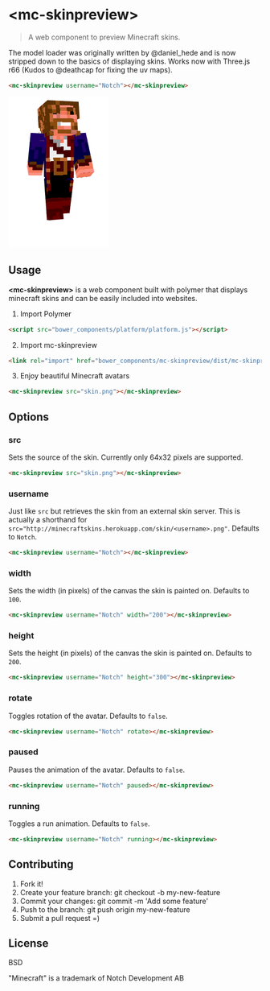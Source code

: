 # &lt;mc-skinpreview&gt;

> A web component to preview Minecraft skins.

The model loader was originally written by @daniel_hede and is now stripped down to the basics of displaying skins. Works now with Three.js r66 (Kudos to @deathcap for fixing the uv maps). 

```html
<mc-skinpreview username="Notch"></mc-skinpreview>
```
![Example](example.png)



## Usage
**&lt;mc-skinpreview&gt;** is a web component built with polymer that displays minecraft skins and can be easily included into websites. 

1. Import Polymer
  ```html
  <script src="bower_components/platform/platform.js"></script>
  ```

2. Import mc-skinpreview
  ```html
  <link rel="import" href="bower_components/mc-skinpreview/dist/mc-skinpreview.html">
  ```

3. Enjoy beautiful Minecraft avatars
  ```html
 <mc-skinpreview src="skin.png"></mc-skinpreview>
  ```


## Options

### src

Sets the source of the skin. Currently only 64x32 pixels are supported.

```html
<mc-skinpreview src="skin.png"></mc-skinpreview>
```

### username

Just like `src` but retrieves the skin from an external skin server. 
This is actually a shorthand for `src="http://minecraftskins.herokuapp.com/skin/<username>.png"`. Defaults to `Notch`.

```html
<mc-skinpreview username="Notch"></mc-skinpreview>
```

### width

Sets the width (in pixels) of the canvas the skin is painted on. Defaults to `100`.

```html
<mc-skinpreview username="Notch" width="200"></mc-skinpreview>
```

### height

Sets the height (in pixels) of the canvas the skin is painted on. Defaults to `200`.

```html
<mc-skinpreview username="Notch" height="300"></mc-skinpreview>
```

### rotate

Toggles rotation of the avatar. Defaults to `false`.

```html
<mc-skinpreview username="Notch" rotate></mc-skinpreview>
```

### paused

Pauses the animation of the avatar. Defaults to `false`.

```html
<mc-skinpreview username="Notch" paused></mc-skinpreview>
```

### running

Toggles a run animation. Defaults to `false`.

```html
<mc-skinpreview username="Notch" running></mc-skinpreview>
```

## Contributing

1. Fork it!
2. Create your feature branch: git checkout -b my-new-feature
3. Commit your changes: git commit -m 'Add some feature'
4. Push to the branch: git push origin my-new-feature
5. Submit a pull request =)

## License
BSD



"Minecraft" is a trademark of Notch Development AB 